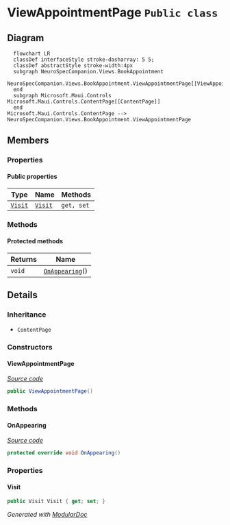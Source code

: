 # ViewAppointmentPage `Public class`

## Diagram
```mermaid
  flowchart LR
  classDef interfaceStyle stroke-dasharray: 5 5;
  classDef abstractStyle stroke-width:4px
  subgraph NeuroSpecCompanion.Views.BookAppointment
  NeuroSpecCompanion.Views.BookAppointment.ViewAppointmentPage[[ViewAppointmentPage]]
  end
  subgraph Microsoft.Maui.Controls
Microsoft.Maui.Controls.ContentPage[[ContentPage]]
  end
Microsoft.Maui.Controls.ContentPage --> NeuroSpecCompanion.Views.BookAppointment.ViewAppointmentPage
```

## Members
### Properties
#### Public  properties
| Type | Name | Methods |
| --- | --- | --- |
| [`Visit`](../../../neurospec/shared/models/dto/Visit.md) | [`Visit`](#visit) | `get, set` |

### Methods
#### Protected  methods
| Returns | Name |
| --- | --- |
| `void` | [`OnAppearing`](#onappearing)() |

## Details
### Inheritance
 - `ContentPage`

### Constructors
#### ViewAppointmentPage
[*Source code*](https://github.com///blob//NeuroSpecCompanion/Views/BookAppointment/ViewAppointmentPage.xaml.cs#L10)
```csharp
public ViewAppointmentPage()
```

### Methods
#### OnAppearing
[*Source code*](https://github.com///blob//NeuroSpecCompanion/Views/BookAppointment/ViewAppointmentPage.xaml.cs#L17)
```csharp
protected override void OnAppearing()
```

### Properties
#### Visit
```csharp
public Visit Visit { get; set; }
```

*Generated with* [*ModularDoc*](https://github.com/hailstorm75/ModularDoc)
